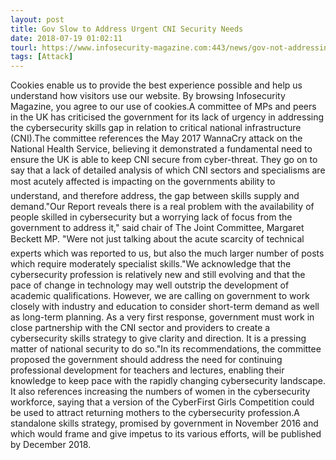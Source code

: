```yaml
---
layout: post
title: Gov Slow to Address Urgent CNI Security Needs
date: 2018-07-19 01:02:11
tourl: https://www.infosecurity-magazine.com:443/news/gov-not-addressing-cni-security/
tags: [Attack]
---
```

Cookies enable us to provide the best experience possible and help us understand how visitors use our website. By browsing Infosecurity Magazine, you agree to our use of cookies.A committee of MPs and peers in the UK has criticised the government for its lack of urgency in addressing the cybersecurity skills gap in relation to critical national infrastructure (CNI).The committee references the May 2017 WannaCry attack on the National Health Service, believing it demonstrated a fundamental need to ensure the UK is able to keep CNI secure from cyber-threat. They go on to say that a lack of detailed analysis of which CNI sectors and specialisms are most acutely affected is impacting on the governments ability to understand, and therefore address, the gap between skills supply and demand."Our Report reveals there is a real problem with the availability of people skilled in cybersecurity but a worrying lack of focus from the government to address it," said chair of The Joint Committee, Margaret Beckett MP. "Were not just talking about the acute scarcity of technical experts which was reported to us, but also the much larger number of posts which require moderately specialist skills."We acknowledge that the cybersecurity profession is relatively new and still evolving and that the pace of change in technology may well outstrip the development of academic qualifications. However, we are calling on government to work closely with industry and education to consider short-term demand as well as long-term planning. As a very first response, government must work in close partnership with the CNI sector and providers to create a cybersecurity skills strategy to give clarity and direction. It is a pressing matter of national security to do so."In its recommendations, the committee proposed the government should address the need for continuing professional development for teachers and lectures, enabling their knowledge to keep pace with the rapidly changing cybersecurity landscape. It also references increasing the numbers of women in the cybersecurity workforce, saying that a version of the CyberFirst Girls Competition could be used to attract returning mothers to the cybersecurity profession.A standalone skills strategy, promised by government in November 2016 and which would frame and give impetus to its various efforts, will be published by December 2018.
